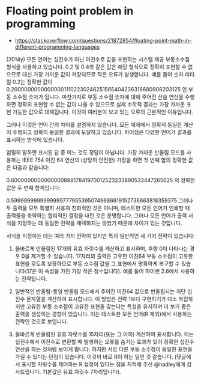 # Floating point problem in programming
- https://stackoverflow.com/questions/21872854/floating-point-math-in-different-programming-languages

(2014y)
모든 언어는 십진수가 아닌 이진수로 값을 표현하는 시스템 제공 부동소수점 형식을 사용하고 있습니다. 
0.2 및 0.4와 같은 값은 해당 형식으로 정확히 표현할 수 없으므로 대신 가장 가까운 값이 저장되므로 작은 오류가 발생합니다. 
예를 들어 숫자 리터럴 0.2는 정확한 값이 0.200000000000000011102230246251565404236316680908203125 인 부동 소수점 숫자가 됩니다. 마찬가지로 부동 소수점 숫자에 대해 주어진 산술 연산을 수행하면 정확히 표현할 수 없는 값이 나올 수 있으므로 실제 수학적 결과는 가장 가까운 표현 가능한 값으로 대체됩니다. 이것이 여러분이 보고 있는 오류의 근본적인 이유입니다.

그러나 이것은 언어 간의 차이를 설명하지 않습니다. 모든 예제에서 정확히 동일한 계산이 수행되고 정확히 동일한 결과에 도달하고 있습니다. 차이점은 다양한 언어가 결과를 표시하는 방식에 있습니다.

엄밀히 말하면 표시된 답 중 어느 것도 정답이 아닙니다. 가장 가까운 반올림 모드를 사용하는 IEEE 754 이진 64 연산의 (상당히 안전한) 가정을 하면 첫 번째 합의 정확한 값은 다음과 같습니다:

0.600000000000000088817841970012523233890533447265625
의 정확한 값은 두 번째 합계입니다:

0.59999999999999997779553950749686919152736663818359375
그러나 두 출력물 모두 특별히 사용자 친화적인 것은 아니며, 테스트한 모든 언어가 인쇄할 때 출력물을 축약하는 합리적인 결정을 내린 것은 분명합니다. 그러나 모든 언어가 출력 서식을 지정하는 데 동일한 전략을 채택하지는 않았기 때문에 차이가 있는 것입니다.

서식을 지정하는 데는 여러 가지 전략이 있지만 특히 일반적인 세 가지 전략이 있습니다:

1. 올바르게 반올림된 17개의 유효 자릿수를 계산하고 표시하며, 후행 0이 나타나는 경우 0을 제거할 수 있습니다. 17자리의 출력은 고유한 이진64 부동 소수점이 고유한 표현을 갖도록 보장하므로 부동 소수점 값을 그 표현에서 명확하게 복구할 수 있습니다(17은 이 속성을 가진 가장 작은 정수입니다). 예를 들어 파이썬 2.6에서 사용하는 전략입니다.

2. 일반적인 반올림-동일 반올림 모드에서 주어진 이진64 값으로 반올림되는 최단 십진수 문자열을 계산하여 표시합니다. 이 방법은 전략 1보다 구현하기가 다소 복잡하지만 고유한 부동 소수점이 고유한 표현을 갖는다는 특성을 유지하며 더 보기 좋은 출력을 생성하는 경향이 있습니다. 이는 테스트한 모든 언어(R 제외)에서 사용하는 전략인 것으로 보입니다.

3. 올바르게 반올림된 유효 자릿수를 15자리(또는 그 이하) 계산하여 표시합니다. 이는 십진수에서 이진수로 변환할 때 발생하는 오류를 숨기는 효과가 있어 정확한 십진수 연산을 하는 것처럼 보이게 합니다. 하지만 서로 다른 부동 소수점이 동일한 표현을 가질 수 있다는 단점이 있습니다. 이것이 바로 R이 하는 일인 것 같습니다. (댓글에서 표시할 자릿수를 제어하는 R 설정이 있다는 점을 지적해 주신 @hadley에게 감사드립니다. 기본값은 유효 자릿수 7자리입니다).